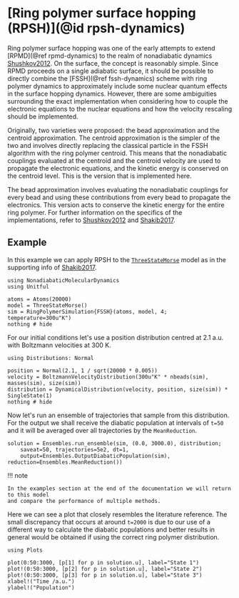 # [Ring polymer surface hopping (RPSH)](@id rpsh-dynamics)

Ring polymer surface hopping was one of the early attempts to extend
[RPMD](@ref rpmd-dynamics) to
the realm of nonadiabatic dynamics [Shushkov2012](@cite).
On the surface, the concept is reasonably simple. Since RPMD proceeds on a single
adiabatic surface, it should be possible to directly combine the
[FSSH](@ref fssh-dynamics) scheme with ring
polymer dynamics to approximately include some nuclear quantum effects in the surface
hopping dynamics.
However, there are some ambiguities surrounding the exact implementation when
considering how to couple the electronic equations to the nuclear equations and how the
velocity rescaling should be implemented.

Originally, two varieties were proposed: the bead approximation and the
centroid approximation.
The centroid approximation is the simpler of the two and involves directly replacing
the classical particle in the FSSH algorithm with the ring polymer centroid.
This means that the nonadiabatic couplings evaluated at the centroid and
the centroid velocity are used to propagate the electronic equations, and the
kinetic energy is conserved on the centroid level.
This is the version that is implemented here.

The bead approximation involves evaluating the nonadiabatic couplings for every bead
and using these contributions from every bead to propagate the electronics.
This version acts to conserve the kinetic energy for the entire ring polymer.
For further information on the specifics of the implementations, refer to
[Shushkov2012](@cite) and [Shakib2017](@cite).

## Example

In this example we can apply RPSH to the [`ThreeStateMorse`](@ref) model as in the
supporting info of [Shakib2017](@cite).

```@example rpsh
using NonadiabaticMolecularDynamics
using Unitful

atoms = Atoms(20000)
model = ThreeStateMorse()
sim = RingPolymerSimulation{FSSH}(atoms, model, 4; temperature=300u"K")
nothing # hide
```

For our initial conditions let's use a position distribution centred at 2.1 a.u.
with Boltzmann velocities at 300 K.
```@example rpsh
using Distributions: Normal

position = Normal(2.1, 1 / sqrt(20000 * 0.005))
velocity = BoltzmannVelocityDistribution(300u"K" * nbeads(sim), masses(sim), size(sim))
distribution = DynamicalDistribution(velocity, position, size(sim)) * SingleState(1)
nothing # hide
```

Now let's run an ensemble of trajectories that sample from this distribution.
For the output we shall receive the diabatic population at intervals of `t=50`
and it will be averaged over all trajectories by the `MeanReduction`.
```@example rpsh
solution = Ensembles.run_ensemble(sim, (0.0, 3000.0), distribution;
    saveat=50, trajectories=5e2, dt=1,
    output=Ensembles.OutputDiabaticPopulation(sim), reduction=Ensembles.MeanReduction())
```

!!! note

    In the examples section at the end of the documentation we will return to this model
    and compare the performance of multiple methods.

Here we can see a plot that closely resembles the literature reference. The small
discrepancy that occurs at around `t=2000` is due to our use of a different way
to calculate the diabatic populations and better results in general would be
obtained if using the correct ring polymer distribution.
```@example rpsh
using Plots

plot(0:50:3000, [p[1] for p in solution.u], label="State 1")
plot!(0:50:3000, [p[2] for p in solution.u], label="State 2")
plot!(0:50:3000, [p[3] for p in solution.u], label="State 3")
xlabel!("Time /a.u.")
ylabel!("Population")
```

